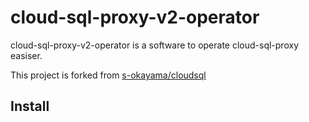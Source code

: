 # cloud-sql-proxy-v2-operator
cloud-sql-proxy-v2-operator is a software to operate cloud-sql-proxy easiser.

This project is forked from [s-okayama/cloudsql](https://github.com/s-okayama/cloudsql)

## Install

